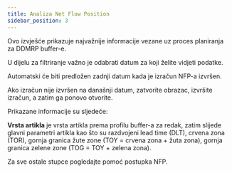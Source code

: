 ```yaml
---
title: Analiza Net Flow Position   
sidebar_position: 3
---
```

Ovo izvješće prikazuje najvažnije informacije vezane uz proces planiranja za DDMRP buffer-e.   

U dijelu za filtriranje važno je odabrati datum za koji želite vidjeti podatke.   

Automatski će biti predložen zadnji datum kada je izračun NFP-a izvršen.   

Ako izračun nije izvršen na današnji datum, zatvorite obrazac, izvršite izračun, a zatim ga ponovo otvorite.   

Prikazane informacije su sljedeće:   

**Vrsta artikla** je vrsta artikla prema profilu buffer-a za redak, zatim slijede glavni parametri artikla kao što su razdvojeni lead time (DLT), crvena zona (TOR), gornja granica žute zone (TOY = crvena zona + žuta zona), gornja granica zelene zone (TOG = TOY + zelena zona).   

Za sve ostale stupce pogledajte pomoć postupka NFP.   

